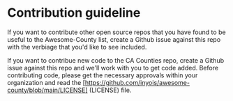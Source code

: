 # Contribution guideline
If you want to contribute other open source repos that you have found to be useful to the Awesome-County list, create a Github issue against this repo with the verbiage that you'd like to see included. 

If you want to contribue new code to the CA Counties repo, create a Github issue against this repo and we'll work with you to get code added. Before contributing code, please get the necessary approvals within your organization and read the [https://github.com/inyois/awesome-county/blob/main/LICENSE] (LICENSE) file.
